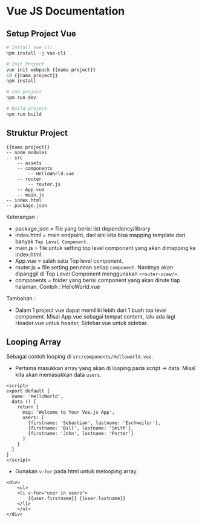 # Vue JS Documentation

## Setup Project Vue
``` bash
# Install vue cli
npm install -g vue-cli

# Init Project
vue init webpack {{nama project}}
cd {{nama project}}
npm install

# run project
npm run dev

# build project
npm run build
```

## Struktur Project
```
{{nama project}}
-- node_modules
-- src
    -- assets
    -- components
        -- HelloWorld.vue
    -- router
        -- router.js
    -- App.vue
    -- main.js
-- index.html
-- package.json
```
Keterangan : 
- package.json = file yang berisi list dependency/library
- index.html = main endpoint, dari sini kita bisa mapping template dari banyak `Top Level Compenent`. 
- main.js = file untuk setting top level component yang akan dimapping ke index.html.
- App.vue = salah satu Top level component.
- router.js = file setting perutean setiap `Component`. Nantinya akan dipanggil di Top Level Component menggunakan `<router-view/>`.
- components = folder yang berisi component yang akan dirute tiap halaman. Contoh : HelloWorld.vue

Tambahan : 
- Dalam 1 project vue dapat memiliki lebih dari 1 buah top level component. Misal App.vue sebagai tempat content, lalu ada lagi Header.vue untuk header, Sidebar.vue untuk sidebar.

## Looping Array
Sebagai contoh looping di `src/components/Helloworld.vue`.
- Pertama masukkan array yang akan di looping pada script -> data. Misal kita akan memasukkan data `users`.
```
<script>
export default {
  name: 'HelloWorld',
  data () {
    return {
      msg: 'Welcome to Your Vue.js App',
      users: [
        {firstname: 'Sebastian', lastname: 'Eschweiler'},
        {firstname: 'Bill', lastname: 'Smith'},
        {firstname: 'John', lastname: 'Porter'}
      ]
    }
  }
}
</script>
```
- Gunakan `v-for` pada html untuk melooping array.
```
<div>
    <ul>
    <li v-for="user in users">
        {{user.firstname}} {{user.lastname}}
    </li>
    </ul>
</div>
```